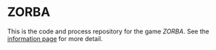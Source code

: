# ZORBA

This is the code and process repository for the game *ZORBA*. See the [information page](info/) for more detail.
